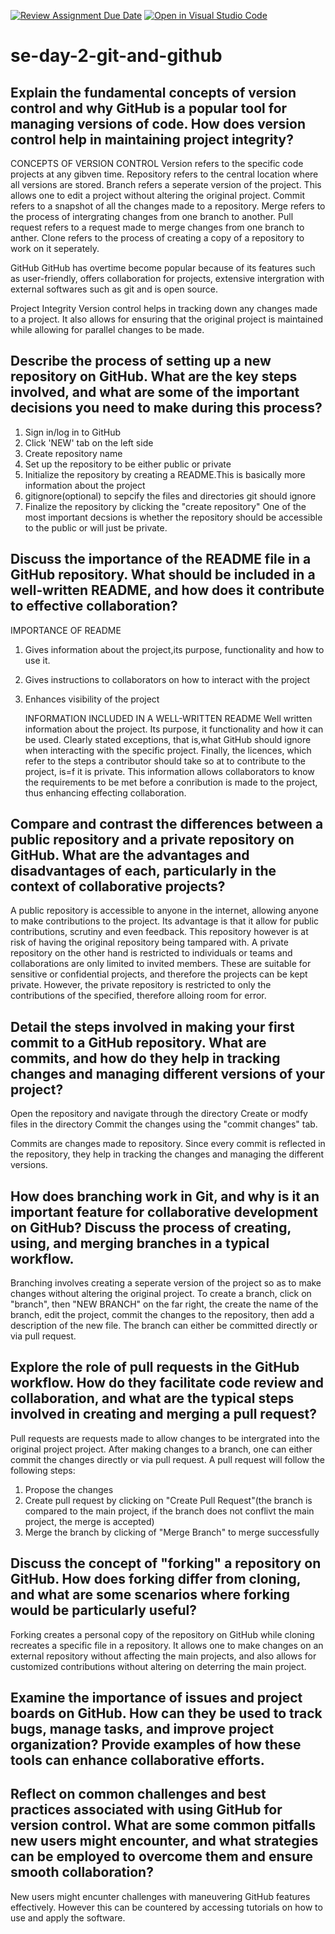 [![Review Assignment Due Date](https://classroom.github.com/assets/deadline-readme-button-22041afd0340ce965d47ae6ef1cefeee28c7c493a6346c4f15d667ab976d596c.svg)](https://classroom.github.com/a/8wgCKhpZ)
[![Open in Visual Studio Code](https://classroom.github.com/assets/open-in-vscode-2e0aaae1b6195c2367325f4f02e2d04e9abb55f0b24a779b69b11b9e10269abc.svg)](https://classroom.github.com/online_ide?assignment_repo_id=15584907&assignment_repo_type=AssignmentRepo)
# se-day-2-git-and-github
## Explain the fundamental concepts of version control and why GitHub is a popular tool for managing versions of code. How does version control help in maintaining project integrity?
CONCEPTS OF VERSION CONTROL
Version  refers to the specific code projects at any gibven time.
Repository refers to the central location where  all versions are stored.
Branch refers a seperate version of the project. This allows one to edit a project without altering the original project.
Commit refers to a snapshot of all the changes made to a repository.
Merge refers to the process of intergrating changes from one branch to another.
Pull request refers to a request made to merge changes from one branch to anther.
Clone refers to the process of creating a copy of a repository to work on it seperately.

GitHub
GitHub has overtime become popular because of its features such as user-friendly, offers collaboration for projects, extensive intergration with external softwares such as git and is open source.

Project Integrity
Version control helps in tracking down any changes made to a project. It also allows for ensuring that the original project is maintained while allowing for parallel changes to be made.


## Describe the process of setting up a new repository on GitHub. What are the key steps involved, and what are some of the important decisions you need to make during this process?
1. Sign in/log in to GitHub
2. Click 'NEW' tab on the left side
3. Create repository name
4. Set up the repository to be either public or private
5. Initialize the repository by creating a README.This is basically more information about the project
6. gitignore(optional) to sepcify the files and directories git should ignore
7. Finalize the repository by clicking the "create repository"
   One of the most important decsions is whether the repository should be accessible to the public or will just be private.

## Discuss the importance of the README file in a GitHub repository. What should be included in a well-written README, and how does it contribute to effective collaboration?
IMPORTANCE OF README
1. Gives information about the project,its purpose, functionality and how to use it.
2. Gives instructions to collaborators on how to interact with the project
3. Enhances visibility of the project

   INFORMATION INCLUDED IN A WELL-WRITTEN README
Well written information about the project. Its purpose, it functionality and how it can be used. Clearly stated exceptions, that is,what GitHub should ignore when interacting with the specific project. Finally, the licences, which refer to the steps a contributor should take so at to contribute to the project, is=f it is private.
This information allows collaborators to know the requirements to be met before a conribution is made to the project, thus enhancing effecting collaboration.

## Compare and contrast the differences between a public repository and a private repository on GitHub. What are the advantages and disadvantages of each, particularly in the context of collaborative projects?
A public repository is accessible to anyone in the internet, allowing anyone to make contributions to the project. Its advantage is that it allow for public contributions, scrutiny and even feedback. This repository however is at risk of having the original repository being tampared with.
A private repository on the other hand is restricted to individuals or teams and collaborations are only limited to invited members. These are suitable for sensitive or confidential projects, and therefore the projects can be kept private. However, the private repository is restricted to only the contributions of the specified, therefore alloing room for error.

## Detail the steps involved in making your first commit to a GitHub repository. What are commits, and how do they help in tracking changes and managing different versions of your project?
Open the repository and navigate through the directory
Create or modfy files in the directory
Commit the changes using the "commit changes" tab.

Commits are changes made to repository. Since every commit is reflected in the repository, they help in tracking the changes and managing the different versions.

## How does branching work in Git, and why is it an important feature for collaborative development on GitHub? Discuss the process of creating, using, and merging branches in a typical workflow.
Branching involves creating a seperate version of the project so as to make changes without altering the original project. To create a branch, click on "branch", then "NEW BRANCH" on the far right, the create the name of the branch, edit the project, commit the changes to the repository, then add a description of the new file. The branch can either be committed directly or via pull request.

## Explore the role of pull requests in the GitHub workflow. How do they facilitate code review and collaboration, and what are the typical steps involved in creating and merging a pull request?
Pull requests are requests made to allow changes to be intergrated into the original project project. After making changes to a branch, one can either commit the changes directly or via pull request. A pull request will follow the following steps:
1. Propose the changes
2. Create pull request by clicking on "Create Pull Request"(the branch is compared to the main project, if the branch does not conflivt the main project, the merge is accepted)
3. Merge the branch by clicking of "Merge Branch" to merge successfully
   

## Discuss the concept of "forking" a repository on GitHub. How does forking differ from cloning, and what are some scenarios where forking would be particularly useful?
Forking creates a personal copy of the repository on GitHub while cloning recreates a specific file in a repository. It allows one to make changes on an external repository without affecting the main projects, and also allows for customized contributions without altering on deterring the main project.

## Examine the importance of issues and project boards on GitHub. How can they be used to track bugs, manage tasks, and improve project organization? Provide examples of how these tools can enhance collaborative efforts.

## Reflect on common challenges and best practices associated with using GitHub for version control. What are some common pitfalls new users might encounter, and what strategies can be employed to overcome them and ensure smooth collaboration?
New users might encunter challenges with maneuvering GitHub features effectively. However this can be countered by accessing tutorials on how to use and apply the software.

